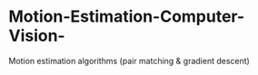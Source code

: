 # Motion-Estimation-Computer-Vision-
Motion estimation algorithms (pair matching &amp; gradient descent)
